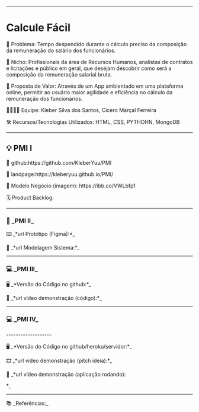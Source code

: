 -------------------
# Calcule Fácil #

<p>🙁 Problema: Tempo despendido durante o cálculo preciso da composição da remuneração do salário dos funcionários.</p>
<p>🙂 Nicho: Profissionais da área de Recursos Humanos, analistas de contratos e licitações e público em geral, que desejam descobrir como será a composição da remuneração salarial bruta.</p>
<p>🎁 Proposta de Valor: Através de um App ambientado em uma plataforma online, permitir ao usuário maior agilidade e eficiência no cálculo da remuneração dos funcionários.</p>
<p>🧑‍💻👩‍💻 Equipe: Kleber Silva dos Santos, Cícero Marçal Ferreira</p>
<p>🛠️ Recursos/Tecnologias Utilizados: HTML, CSS, PYTHOHN, MongoDB
</p>

-------------------
<h2>💡 PMI I</h2> 

<p>🔗 github:https://github.com/KleberYuu/PMI</p>
<p>🛬 landpage:https://kleberyuu.github.io/PMI/</p>
</p>🤝 Modelo Negócio (imagem): https://ibb.co/VWLbfp1</p>
<p>🗓️  Product Backlog:</p>


-------------------
<h3>📲 _PMI II_</h3>

<p>⌨️ _*url Protótipo (Figma):*_</p>
<p>📝 _*url Modelagem Sistema:*_</p>


-------------------
<h3>💻 _PMI III_</h3>

<p>🖥️ _*Versão do Código no github:*_</p>
<p>🎥 _*url vídeo demonstração (código):*_</p>

-------------------

<h3>💻 _PMI IV_</h3>
-------------------
<p>🖥️ _*Versão do Código no github/heroku/servidor:*_</p>
<p>🎞️ _*url vídeo demonstração (pitch ideia):*_</p>
<p>🎥 _*url vídeo demonstração (aplicação rodando):</p>*_

-------------------

<p>📚 _Referências:_</p>
